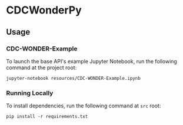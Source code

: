 # CDCWonderPy

## Usage
### CDC-WONDER-Example
To launch the base API's example Jupyter Notebook, run the following command at the project root:
```
jupyter-notebook resources/CDC-WONDER-Example.ipynb
```

### Running Locally
To install dependencies, run the following command at `src` root:
```
pip install -r requirements.txt
```